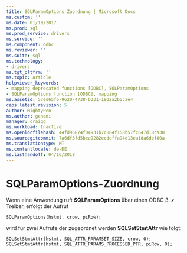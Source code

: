 ```yaml
---
title: SQLParamOptions Zuordnung | Microsoft Docs
ms.custom: ''
ms.date: 01/19/2017
ms.prod: sql
ms.prod_service: drivers
ms.service: ''
ms.component: odbc
ms.reviewer: ''
ms.suite: sql
ms.technology:
- drivers
ms.tgt_pltfrm: ''
ms.topic: article
helpviewer_keywords:
- mapping deprecated functions [ODBC], SQLParamOptions
- SQLParamOptions function [ODBC], mapping
ms.assetid: 57ed65f6-9620-4738-b331-19d2a2b5cae4
caps.latest.revision: 5
author: MightyPen
ms.author: genemi
manager: craigg
ms.workload: Inactive
ms.openlocfilehash: 44fd96874f04931b7c084f158b57fc647d18c938
ms.sourcegitcommit: 7a6df3fd5bea9282ecdeffa94d13ea1da6def80a
ms.translationtype: MT
ms.contentlocale: de-DE
ms.lasthandoff: 04/16/2018
---
```

# <a name="sqlparamoptions-mapping"></a>SQLParamOptions-Zuordnung
Wenn eine Anwendung ruft **SQLParamOptions** über einen ODBC 3.*.x* Treiber, erfolgt der Aufruf  
  
```  
SQLParamOptions(hstmt, crow, piRow);  
```  
  
 wird für zwei Aufrufe der zugeordnet werden **SQLSetStmtAttr** wie folgt:  
  
```  
SQLSetStmtAttr(hstmt, SQL_ATTR_PARAMSET_SIZE, crow, 0);  
SQLSetStmtAttr(hstmt, SQL_ATTR_PARAMS_PROCESSED_PTR, piRow, 0);  
```
